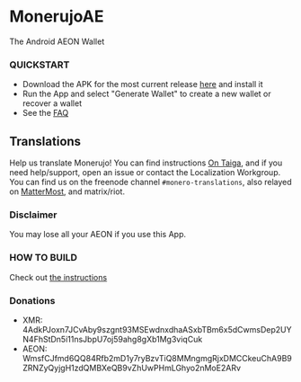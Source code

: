 # MonerujoAE
The Android AEON Wallet

### QUICKSTART
- Download the APK for the most current release [here](https://github.com/monerujo-io/aeonwallet/releases) and install it
- Run the App and select "Generate Wallet" to create a new wallet or recover a wallet
- See the [FAQ](doc/FAQ.md)

## Translations
Help us translate Monerujo! You can find instructions [On Taiga](https://taiga.getmonero.org/project/erciccione-monero-localization/wiki/monerujo), and if you need help/support, open an issue or contact the Localization Workgroup. You can find us on the freenode channel `#monero-translations`, also relayed on [MatterMost](https://mattermost.getmonero.org/monero/channels/monero-translations), and matrix/riot.

### Disclaimer
You may lose all your AEON if you use this App.

### HOW TO BUILD
Check out [the instructions](doc/BUILDING-external-libs.md)

### Donations
- XMR: 4AdkPJoxn7JCvAby9szgnt93MSEwdnxdhaASxbTBm6x5dCwmsDep2UYN4FhStDn5i11nsJbpU7oj59ahg8gXb1Mg3viqCuk
- AEON: WmsfCJfmd6QQ84Rfb2mD1y7ryBzvTiQ8MMngmgRjxDMCCkeuChA9B9ZRNZyQyjgH1zdQMBXeQB9vZhUwPHmLGhyo2nMoE2ARv
